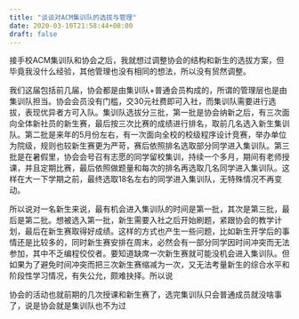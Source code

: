 ```yaml
---
title: "谈谈对ACM集训队的选拔与管理"
date: 2020-03-10T21:58:44+08:00
draft: false
---
```


​	接手校ACM集训队和协会之后，我就想过调整协会的结构和新生的选拔方案，但毕竟我没什么经验，其他管理也没有相同的想法，所以没有贸然调整。

​	我们这届包括前几届，协会都是由集训队+普通会员构成的，所谓的管理层也是由集训队担当。协会会员没有门槛，交30元社费即可入社，而集训队需要进行选拔，表现优异者方可入队。集训队选拔分三批，第一批是协会纳新之后，有三次面向全体新社员的新生赛，最后按三次比赛的成绩进行排名，取前几名选入新生集训队。第二批是来年的5月份左右，有一次面向全校的校级程序设计竞赛，举办单位为院级，规则也较新生赛更为严苛，赛后依照排名选取部分同学进入集训队。第三批是在暑假里，协会会号召有志愿的同学留校集训，持续一个多月，期间有老师授课，并且定期比赛，最后依照做题量和每次的排名再选取几名同学进入集训队。这样在大一下学期之前，最终选取18名左右的同学进入集训队，无特殊情况不再变动。

​	所以说对一名新生来说，最有机会进入集训队的时间是第一批，其次是第三批，最后是第二批。想被选入第一批，新生需要入社之后开始刷题，紧跟协会的教学计划，最后在新生赛取得好成绩。这样的方式也产生一些问题，比如新生开学后的事情还是比较多的，同时新生赛安排在周末，必然会有一部分同学因时间冲突而无法参加，其中不乏编程佼佼者。要知道缺席一次新生赛就可能没机会进入集训队。但如果为了避免时间冲突而把三次新生赛缩减为一次，又无法考量新生的综合水平和阶段性学习情况，有失公允，颇难抉择。所以说

​	协会的活动也就前期的几次授课和新生赛了，选完集训队只会普通成员就没啥事了，说是协会就是集训队也不为过